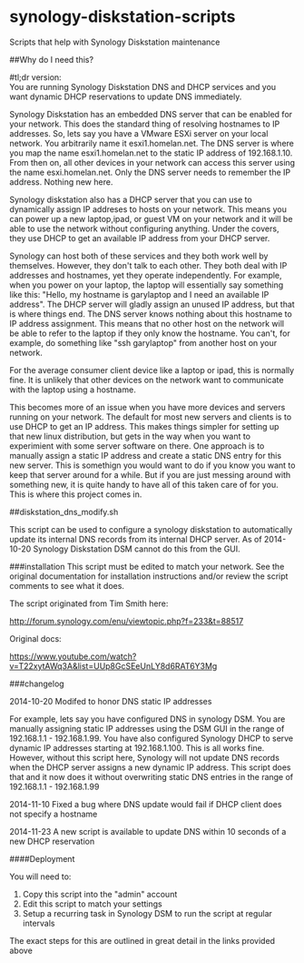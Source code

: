 synology-diskstation-scripts
============================

Scripts that help with Synology Diskstation maintenance



##Why do I need this?

#tl;dr version:  
You are running Synology Diskstation DNS and DHCP services and you want dynamic DHCP reservations to update DNS immediately.

Synology Diskstation has an embedded DNS server that can be enabled for your network.  This does the standard thing of resolving hostnames to IP addresses.  So, lets say you have a VMware ESXi server on your local network. You arbitrarily name it esxi1.homelan.net.   The DNS server is where you map the name esxi1.homelan.net to the static IP address of 192.168.1.10.  From then on, all other devices in your network can access this server using the name esxi.homelan.net.  Only the DNS server needs to remember the IP address.  Nothing new here.

Synology diskstation also has a DHCP server that you can use to dynamically assign IP addreses to hosts on your network.  This means you can power up a new laptop,ipad, or guest VM on your network and it will be able to use the network without configuring anything.  Under the covers, they use DHCP to get an available IP address from your DHCP server.

Synology can host both of these services and they both work well by themselves.  However, they don't talk to each other.  They both deal with IP addresses and hostnames, yet they operate independently.  For example, when you power on your laptop, the laptop will essentially say something like this:  "Hello, my hostname is garylaptop and I need an available IP address".  The DHCP server will gladly assign an unused IP address, but that is where things end.  The DNS server knows nothing about this hostname to IP address assignment.  This means that no other host on the network will be able to refer to the laptop if they only know the hostname.  You can't, for example, do something like "ssh garylaptop" from another host on your network.

For the average consumer client device like a laptop or ipad, this is normally fine.  It is unlikely that other devices on the network want to communicate with the laptop using a hostname.

This becomes more of an issue when you have more devices and servers running on your network.  The default for most new servers and clients is to use DHCP to get an IP address.  This makes things simpler for setting up that new linux distribution, but gets in the way when you want to experimient with some server software on there.  One approach is to manually assign a static IP address and create a static DNS entry for this new server.  This is somethign you would want to do if you know you want to keep that server around for a while.  But if you are just messing around with something new, it is quite handy to have all of this taken care of for you.  This is where this project comes in.

##diskstation_dns_modify.sh

This script can be used to configure a synology diskstation to automatically update its internal DNS records from its internal DHCP server.  As of 2014-10-20 Synology Diskstation DSM cannot do this from the GUI.

###installation
This script must be edited to match your network.  See the original documentation for installation instructions and/or review the script comments to see what it does.


The script originated from Tim Smith here:

http://forum.synology.com/enu/viewtopic.php?f=233&t=88517

Original docs:

https://www.youtube.com/watch?v=T22xytAWq3A&list=UUp8GcSEeUnLY8d6RAT6Y3Mg


###changelog

2014-10-20  Modifed to honor DNS static IP addresses

For example, lets say you have configured DNS in synology DSM.  You are manually assigning static IP addresses using the DSM GUI in the range of 192.168.1.1 - 192.168.1.99.  You have also configured Synology DHCP to serve dynamic IP addresses starting at 192.168.1.100.  This is all works fine.  However, without this script here, Synology will not update DNS records when the DHCP server assigns a new dynamic IP address.  This script does that and it now does it without overwriting static DNS entries in the range of 192.168.1.1 - 192.168.1.99

2014-11-10  Fixed a bug where DNS update would fail if DHCP client does not specify a hostname

2014-11-23  A new script is available to update DNS within 10 seconds of a new DHCP reservation

####Deployment

You will need to:

1. Copy this script into the "admin" account
2. Edit this script to match your settings
3. Setup a recurring task in Synology DSM to run the script at regular intervals

The exact steps for this are outlined in great detail in the links provided above
